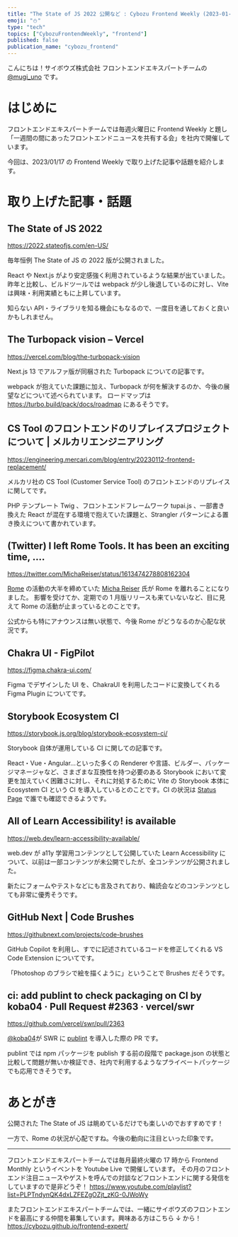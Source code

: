 ```yaml
---
title: "The State of JS 2022 公開など : Cybozu Frontend Weekly (2023-01-17号)"
emoji: "⛄️"
type: "tech"
topics: ["CybozuFrontendWeekly", "frontend"]
published: false
publication_name: "cybozu_frontend"
---
```


こんにちは！サイボウズ株式会社 フロントエンドエキスパートチームの [@mugi_uno](https://twitter.com/mugi_uno) です。

# はじめに

フロントエンドエキスパートチームでは毎週火曜日に Frontend Weekly と題し「一週間の間にあったフロントエンドニュースを共有する会」を社内で開催しています。

今回は、2023/01/17 の Frontend Weekly で取り上げた記事や話題を紹介します。

# 取り上げた記事・話題

## The State of JS 2022

https://2022.stateofjs.com/en-US/

毎年恒例 The State of JS の 2022 版が公開されました。

React や Next.js がより安定感強く利用されているような結果が出ていました。
昨年と比較し、ビルドツールでは webpack が少し後退しているのに対し、Vite は興味・利用実績ともに上昇しています。

知らない API・ライブラリを知る機会にもなるので、一度目を通しておくと良いかもしれません。

## The Turbopack vision – Vercel

https://vercel.com/blog/the-turbopack-vision

Next.js 13 でアルファ版が同梱された Turbopack についての記事です。

webpack が抱えていた課題に加え、Turbopack が何を解決するのか、今後の展望などについて述べられています。
ロードマップは https://turbo.build/pack/docs/roadmap にあるそうです。

## CS Tool のフロントエンドのリプレイスプロジェクトについて | メルカリエンジニアリング

https://engineering.mercari.com/blog/entry/20230112-frontend-replacement/

メルカリ社の CS Tool (Customer Service Tool) のフロントエンドのリプレイスに関してです。

PHP テンプレート Twig 、フロントエンドフレームワーク tupai.js 、一部書き換えた React が混在する環境で抱えていた課題と、Strangler パターンによる置き換えについて書かれています。

## (Twitter) I left Rome Tools. It has been an exciting time, ....

https://twitter.com/MichaReiser/status/1613474278808162304

[Rome](https://rome.tools/) の活動の大半を締めていた [Micha Reiser](https://twitter.com/MichaReiser) 氏が Rome を離れることになりました。
影響を受けてか、定期での 1 月版リリースも来ていないなど、目に見えて Rome の活動が止まっているとのことです。

公式からも特にアナウンスは無い状態で、今後 Rome がどうなるのか心配な状況です。

## Chakra UI - FigPilot

https://figma.chakra-ui.com/

Figma でデザインした UI を、ChakraUI を利用したコードに変換してくれる Figma Plugin についてです。

## Storybook Ecosystem CI

https://storybook.js.org/blog/storybook-ecosystem-ci/

Storybook 自体が運用している CI に関しての記事です。

React・Vue・Angular...といった多くの Renderer や言語、ビルダー、パッケージマネージャなど、さまざまな互換性を持つ必要のある Storybook において変更を加えていく困難さに対し、それに対処するために Vite の Storybook 本体に Ecosystem CI という CI を導入しているとのことです。CI の状況は [Status Page](https://storybook.js.org/status) で誰でも確認できるようです。

## All of Learn Accessibility! is available

https://web.dev/learn-accessibility-available/

web.dev が a11y 学習用コンテンツとして公開していた Learn Accessibility について、以前は一部コンテンツが未公開でしたが、全コンテンツが公開されました。

新たにフォームやテストなどにも言及されており、輪読会などのコンテンツとしても非常に優秀そうです。

## GitHub Next | Code Brushes

https://githubnext.com/projects/code-brushes

GitHub Copilot を利用し、すでに記述されているコードを修正してくれる VS Code Extension についてです。

「Photoshop のブラシで絵を描くように」ということで Brushes だそうです。

## ci: add publint to check packaging on CI by koba04 · Pull Request #2363 · vercel/swr

https://github.com/vercel/swr/pull/2363

[@koba04](https://twitter.com/koba04)が SWR に [publint](https://github.com/bluwy/publint) を導入した際の PR です。

publint では npm パッケージを publish する前の段階で package.json の状態と比較して問題が無いか検証でき、社内で利用するようなプライベートパッケージでも応用できそうです。

# あとがき

公開された The State of JS は眺めているだけでも楽しいのでおすすめです！

一方で、Rome の状況が心配ですね。今後の動向に注目といった印象です。

---

フロントエンドエキスパートチームでは毎月最終火曜の 17 時から Frontend Monthly というイベントを Youtube Live で開催しています。
その月のフロントエンド注目ニュースやゲストを呼んでの対談などフロントエンドに関する発信をしていますので是非どうぞ！
https://www.youtube.com/playlist?list=PLPTndynQK4dxLZFEZgOZjt_zKG-0JWoWy

またフロントエンドエキスパートチームでは、一緒にサイボウズのフロントエンドを最高にする仲間を募集しています。興味ある方はこちら ↓ から！
https://cybozu.github.io/frontend-expert/

